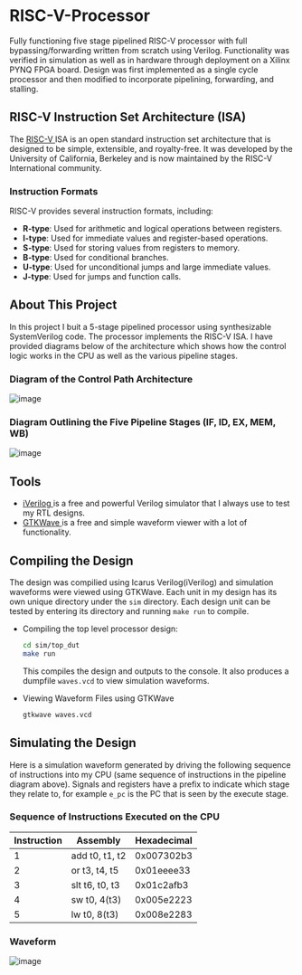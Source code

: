# RISC-V-Processor
Fully functioning five stage pipelined RISC-V processor with full bypassing/forwarding written from scratch using Verilog. Functionality was verified in simulation as well as in hardware through deployment on a Xilinx PYNQ FPGA board. Design was first implemented as a single cycle processor and then modified to incorporate pipelining, forwarding, and stalling.

## RISC-V Instruction Set Architecture (ISA)
The <a href="https://riscv.org/technical/specifications/"> RISC-V </a> ISA is an open standard instruction set architecture that is designed to be simple, extensible, and royalty-free. It was developed by the University of California, Berkeley and is now maintained by the RISC-V International community.

### Instruction Formats
RISC-V provides several instruction formats, including:
- **R-type**: Used for arithmetic and logical operations between registers.
- **I-type**: Used for immediate values and register-based operations.
- **S-type**: Used for storing values from registers to memory.
- **B-type**: Used for conditional branches.
- **U-type**: Used for unconditional jumps and large immediate values.
- **J-type**: Used for jumps and function calls.

## About This Project
In this project I buit a 5-stage pipelined processor using synthesizable SystemVerilog code. The processor implements the RISC-V ISA. I have provided diagrams below of the architecture which shows how the control logic works in the CPU as well as the various pipeline stages.

### Diagram of the Control Path Architecture
![image](https://github.com/m3aldabb/riscv-processor/assets/103402348/55175325-ddf7-4229-8b69-ece6a0476568)

### Diagram Outlining the Five Pipeline Stages (IF, ID, EX, MEM, WB)
![image](https://github.com/m3aldabb/riscv-processor/assets/103402348/9e608dce-64fb-4297-9c2f-f42b40bf45b5)


## Tools
* <a href="https://github.com/steveicarus/iverilog"> iVerilog </a> is a free and powerful Verilog simulator that I always use to test my RTL designs.
* <a href="https://gtkwave.sourceforge.net"> GTKWave </a> is a free and simple waveform viewer with a lot of functionality. 
## Compiling the Design
The design was compilied using Icarus Verilog(iVerilog) and simulation waveforms were viewed using GTKWave. Each unit in my design has its own unique directory under the ```sim``` directory. Each design unit can be tested by entering its directory and running ```make run``` to compile. 
* Compiling the top level processor design: 
  ```sh
  cd sim/top_dut
  make run
  ```
  This compiles the design and outputs to the console. It also produces a dumpfile ```waves.vcd``` to view simulation waveforms.
  
* Viewing Waveform Files using GTKWave
  ```sh
  gtkwave waves.vcd
  ```

## Simulating the Design
Here is a simulation waveform generated by driving the following sequence of instructions into my CPU (same sequence of instructions in the pipeline diagram above). Signals and registers have a prefix to indicate which stage they relate to, for example ```e_pc``` is the PC that is seen by the execute stage.

### Sequence of Instructions Executed on the CPU
| Instruction | Assembly | Hexadecimal |
| - | --------------- | ---------- |
| 1 | add t0, t1, t2  | 0x007302b3 |
| 2 | or t3, t4, t5   | 0x01eeee33 |
| 3 | slt t6, t0, t3  | 0x01c2afb3 |
| 4 | sw t0, 4(t3)    | 0x005e2223 |
| 5 | lw t0, 8(t3)    | 0x008e2283 |

### Waveform
![image](https://github.com/m3aldabb/riscv-processor/assets/103402348/be326117-fd7c-4260-b695-69aee0127ebe)


